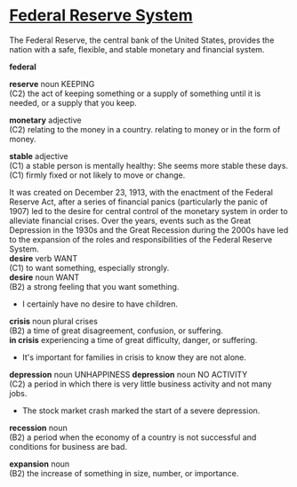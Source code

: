 # [Federal Reserve System](https://www.federalreserve.gov/)  
The Federal Reserve, the central bank of the United States, provides the nation with a safe, flexible, and stable monetary and financial system.  

**federal**  

**reserve** noun KEEPING  
(C2) the act of keeping something or a supply of something until it is needed, or a supply that you keep.  

**monetary** adjective  
(C2) relating to the money in a country. relating to money or in the form of money.

**stable** adjective  
(C1) a stable person is mentally healthy: She seems more stable these days.  
(C1) firmly fixed or not likely to move or change.  

It was created on December 23, 1913, with the enactment of the Federal Reserve Act, after a series of financial panics (particularly the panic of 1907) led to the desire for central control of the monetary system in order to alleviate financial crises. Over the years, events such as the Great Depression in the 1930s and the Great Recession during the 2000s have led to the expansion of the roles and responsibilities of the Federal Reserve System.  
**desire** verb WANT   
(C1) to want something, especially strongly.  
**desire** noun WANT  
(B2) a strong feeling that you want something.
- I certainly have no desire to have children.  

**crisis** noun plural crises  
(B2) a time of great disagreement, confusion, or suffering.  
**in crisis** experiencing a time of great difficulty, danger, or suffering.  
- It's important for families in crisis to know they are not alone.

**depression** noun UNHAPPINESS
**depression** noun NO ACTIVITY  
(C2) a period in which there is very little business activity and not many jobs.  
- The stock market crash marked the start of a severe depression.  

**recession** noun   
(B2) a period when the economy of a country is not successful and conditions for business are bad.  

**expansion** noun  
(B2) the increase of something in size, number, or importance.
